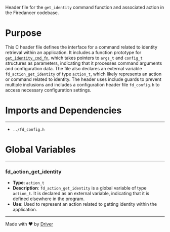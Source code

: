 <!--------------------------------------------------------------------------------->
<!-- IMPORTANT: This file is auto-generated by Driver (https://driver.ai). -------->
<!-- Manual edits may be overwritten on future commits. --------------------------->
<!--------------------------------------------------------------------------------->

Header file for the `get_identity` command function and associated action in the Firedancer codebase.

# Purpose
This C header file defines the interface for a command related to identity retrieval within an application. It includes a function prototype for [`get_identity_cmd_fn`](<#get_identity_cmd_fn>), which takes pointers to `args_t` and `config_t` structures as parameters, indicating that it processes command arguments and configuration data. The file also declares an external variable `fd_action_get_identity` of type `action_t`, which likely represents an action or command related to identity. The header uses include guards to prevent multiple inclusions and includes a configuration header file `fd_config.h` to access necessary configuration settings.
# Imports and Dependencies

---
- `../fd_config.h`


# Global Variables

---
### fd\_action\_get\_identity
- **Type**: ``action_t``
- **Description**: `fd_action_get_identity` is a global variable of type `action_t`. It is declared as an external variable, indicating that it is defined elsewhere in the program.
- **Use**: Used to represent an action related to getting identity within the application.



---
Made with ❤️ by [Driver](https://www.driver.ai/)